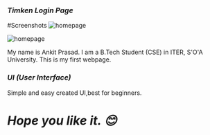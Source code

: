 ### *Timken Login Page*

#Screenshots
![homepage](https://github.com/Ankit289Prasad/Timken/blob/master/Screenshot.png)

![homepage](https://github.com/Ankit289Prasad/Timken/blob/master/Screenshot1.png)

My name is Ankit Prasad. I am a B.Tech Student (CSE) in ITER, S'O'A University. This is my first webpage.


### *UI (User Interface)*
Simple and easy created UI,best for beginners.

# *Hope you like it. 😊*
